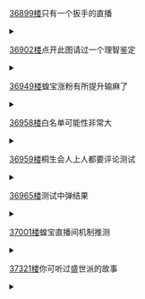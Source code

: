 [36899楼](https://bbs.nga.cn/read.php?tid=25842567&page=1845#l36899)只有一个扳手的直播

<details>
  <summary></summary>
  今日蝗粉扳手就这么一个<br>
  <br>
  Taishi Ch. 神代大使
</details>

[36902楼](https://bbs.nga.cn/read.php?tid=25842567&page=1846#l36902)点开此图请过一个理智鉴定

<details>
  <summary></summary>
  不知道白皮是以一种怎么样的心情做出它的<img src="https://img.nga.178.com/attachments/mon_202104/25/-zue37Qj2c-91kxK21T3cSi4-mm.jpg"></img>
</details>

[36949楼](https://bbs.nga.cn/read.php?tid=25842567&page=1848#l36949)蝗宝涨粉有所提升输麻了

<details>
  <summary></summary>
  虫宝涨粉了<br>
  4.19 0100～4.25 1300<br>
  156小时 日均增长1538<br>
  <br>
  上次日均增长1194粉 虫宝赢中赢
</details>

[36958楼](https://bbs.nga.cn/read.php?tid=25842567&page=1848#l36958)白名单可能性非常大

<details>
  <summary></summary>
  在蓝鸟看到有虫子说“一部分账号因为油管过滤的AI问题，在虫的直播间能发SC，但普通发言会全部虚空”<br>
  他建议“所有发言都会虚空的用户”在实时聊天历史记录栏里附上发言截图反馈上报。<br>
  假如这次的防空洞真的是白名单，那我们新号发点正常蝗粉的发言，然后截图反馈，让扳手把我们拉进白名单就好。<br>
  只是成本上升这么多，以后就只能挑时机精准打击了。
</details>

[36959楼](https://bbs.nga.cn/read.php?tid=25842567&page=1848#l36959)桐生会人上人都要评论测试

<details>
  <summary></summary>
  <img src="https://img.nga.178.com/attachments/mon_202104/25/-zue37Q8h1t-l8x6K5ToS6z-2u.jpg"></img><br>
  人上人也在怀疑人生呢，白名单理论还是存疑
</details>

[36965楼](https://bbs.nga.cn/read.php?tid=25842567&page=1849#l36965)测试中弹结果

<details>
  <summary></summary>
  我是比较赞同之前有一楼的说法，我现在自己测试，也是有一个完全干净有消费记录的大号，尝试正常发言但是进虚空。<br>
  从蝗宝直播间确实能观测到固定白名发言的情况来看，合理怀疑是白名全部挡出去，同时增加熟名的白名单，来一点点确保常看的白名用户能正常发言。<br>
  不太赞同根据号的情况来筛选正常用户的说法，我自己也是做平台网站的，这种自动筛选算法只能停留在很浅的层面，不可能做深度用户区分。(不如说，这种区分做的很深的话对于一个平台网站来说是自杀行为，想想看一个用户要达成多少要求才能让自己正常使用账号，这种区分只能是用于用户行为分析，不可能由平台对用户权限分三六九等。这种区分一般只能频道管理者自己负责)<br>
  通过用户使用时长注册时间等固定标准进行筛选确实可能做到一部分的垃圾账号区分，但是楼友们测试了很多正常账号也进虚空，这就排除了这个可能性。<br>
  <br>
  可以整理一下条件：<br>
  1、会员可以在蓝鸟观测到部分被阻挡发言的反馈；<br>
  2、发言观测中，有固定的白名发言能够观测到；<br>
  3、楼友测试的[正常账号]无法直接击穿tc；<br>
  <br>
  那么这里提出两种可能，一种是上述的白名隔断+白名单模式，一种就是审核模式高强度击杀和撤回，这两种模式理论上应该比较容易通过观测区分。<br>
  <br>
  不知道能不能联系科技组，观测一下通过tc的白名重复率高不高，如果能明显发现很多相同id发言连续进入tc，基本就可以确认是蝗宝直播间开启了人上人模式，白名想要发言必须先进入白名单审核。这样说实话，对蝗宝损伤有多少我不知道，但确实会让我们很难击穿这个盾<br>
  如果能发言的白名id散乱，那对我们来说是个好消息，说明至少他并不是架了阻断性的盾，白名可以有固定手段通过tc，很有可能还是审核模式+5w5屏蔽词的模式，这种情况下就更有可能是自动+人工判断spam与否。<br>
  结合之前我们发车仍然有打进洞的现象，我更偏向于是第二种，打进洞的弹药是火力密布时的人工判断脱力的结果，不知道是否合理。<br>
</details>

[37001楼](https://bbs.nga.cn/read.php?tid=25842567&page=1851#l37001)蝗宝直播间机制推测

<details>
  <summary></summary>
  我觉得比起建立一个可能被大量车随机冲破的机制审核池，正常来说，还是建立一个纯白名单审核池，然后手动随机放车出来要靠谱的多。<br>
  <br>
  因为这样一来，咱们可能会被误导，认为这个防空洞能被数量堆破，所以努力的方向只会是——1：突破一个并不存在的机制，2：把过量弹药打入无人回应的虚空。<br>
  但实际上，可能一些车是被人工手动随机放出来的，在不那么重要的时段，放出恶意不那么明显的数量可控的spam，来干扰咱们的判断。<br>
  真重要的纪念回、联动之类的更是可以把口子收的更紧。<br>
  一旦spam变成“可控”，对当事人的精神压力就小得多了。
</details>

[37321楼](https://bbs.nga.cn/read.php?tid=25842567&page=1867#l37321)你可听过盛世派的故事

<details>
  <summary></summary>
  我看你们吼，是想温习一下了
  <details>
    <summary>你有听说过…绳石派的故事吗……</summary>
    令和三年，一位绳湿派代表来到蝗楼。在这里，他受到了无微不至的关怀(指精神分析和临终关怀)。<br>
    <br>
    突然一伙扳手冲进蝗楼，把Andy都BAN了个遍。自知敌不过扳手的代表，背上yagoo，架上冲蝗盾面对数十名扳手。<br>
    <br>
    一顿英断无伤后，扳手退去。而背着yagoo的代表直到被mute了都仍然屹立不倒，保护yagoo。<br>
    <br>
    退出CN后，yagoo从大家的口中了解到绳湿派当年的事迹，于是把他的语录做成典中典，成为蓝桐会口耳相传的故事。<br>
    <br>
    当蝗楼发生动荡的时候，一旦贴出绳湿言论，纷争就会消停，安心推车。<br>
  </details>
</details>